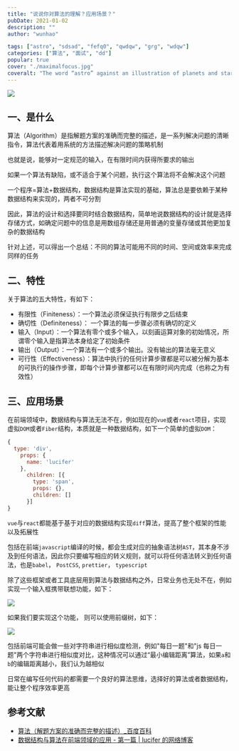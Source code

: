 ```yaml
---
title: "说说你对算法的理解？应用场景？"
pubDate: 2021-01-02
description: ""
author: "wunhao"

tags: ["astro", "sdsad", "fefq0", "qwdqw", "grg", "wdqw"]
categories: ["算法", "面试", "dd"]
popular: true
cover: "./maximalfocus.jpg"
coveralt: "The word “astro” against an illustration of planets and stars."
---
```


![](https://static.vue-js.com/eca03690-1620-11ec-8e64-91fdec0f05a1.png)

## 一、是什么

算法（Algorithm）是指解题方案的准确而完整的描述，是一系列解决问题的清晰指令，算法代表着用系统的方法描述解决问题的策略机制

也就是说，能够对一定规范的输入，在有限时间内获得所要求的输出

如果一个算法有缺陷，或不适合于某个问题，执行这个算法将不会解决这个问题

一个程序=算法+数据结构，数据结构是算法实现的基础，算法总是要依赖于某种数据结构来实现的，两者不可分割

因此，算法的设计和选择要同时结合数据结构，简单地说数据结构的设计就是选择存储方式，如确定问题中的信息是用数组存储还是用普通的变量存储或其他更加复杂的数据结构

针对上述，可以得出一个总结：不同的算法可能用不同的时间、空间或效率来完成同样的任务

## 二、特性

关于算法的五大特性，有如下：

- 有限性（Finiteness）：一个算法必须保证执行有限步之后结束
- 确切性（Definiteness）： 一个算法的每一步骤必须有确切的定义
- 输入（Input）：一个算法有零个或多个输入，以刻画运算对象的初始情况，所谓零个输入是指算法本身给定了初始条件
- 输出（Output）：一个算法有一个或多个输出。没有输出的算法毫无意义
- 可行性（Effectiveness）：算法中执行的任何计算步骤都是可以被分解为基本的可执行的操作步骤，即每个计算步骤都可以在有限时间内完成（也称之为有效性）

## 三、应用场景

在前端领域中，数据结构与算法无法不在，例如现在的`vue`或者`react`项目，实现虚拟`DOM`或者`Fiber`结构，本质就是一种数据结构，如下一个简单的虚拟`DOM`：

```js
{
  type: 'div',
    props: {
      name: 'lucifer'
    },
      children: [{
        type: 'span',
        props: {},
        children: []
      }]
}
```

`vue`与`react`都能基于基于对应的数据结构实现`diff`算法，提高了整个框架的性能以及拓展性

包括在前端`javascript`编译的时候，都会生成对应的抽象语法树`AST`，其本身不涉及到任何语法，因此你只要编写相应的转义规则，就可以将任何语法转义到任何语法，也是`babel`， `PostCSS`, `prettier`， `typescript`

除了这些框架或者工具底层用到算法与数据结构之外，日常业务也无处不在，例如实现一个输入框携带联想功能，如下：

![](https://static.vue-js.com/682d16c0-1621-11ec-8e64-91fdec0f05a1.png)

如果我们要实现这个功能， 则可以使用前缀树，如下：

![](https://static.vue-js.com/55a1ed50-1621-11ec-8e64-91fdec0f05a1.png)

包括前端可能会做一些对字符串进行相似度检测，例如"每日一题"和"js 每日一题"两个字符串进行相似度对比，这种情况可以通过“最小编辑距离”算法，如果`a`和`b`的编辑距离越小，我们认为越相似

日常在编写任何代码的都需要一个良好的算法思维，选择好的算法或者数据结构，能让整个程序效率更高

## 参考文献

- [算法（解题方案的准确而完整的描述）\_百度百科](https://baike.baidu.com/item/%E7%AE%97%E6%B3%95/209025)
- [数据结构与算法在前端领域的应用 - 第一篇 | lucifer 的网络博客](https://lucifer.ren/blog/2019/09/18/algorthimn-fe-1/)
